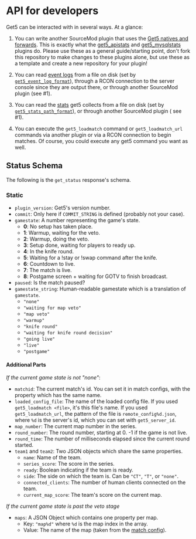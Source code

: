 # API for developers

Get5 can be interacted with in several ways. At a glance:

1) You can write another SourceMod plugin that uses
   the [Get5 natives and forwards](https://github.com/splewis/get5/blob/master/scripting/include/get5.inc). This is
   exactly what the [get5_apistats](https://github.com/splewis/get5/blob/master/scripting/get5_apistats.sp)
   and [get5_mysqlstats](https://github.com/splewis/get5/blob/master/get5_mysqlstats.sp) plugins do. Please use these as
   a general guide/starting point, don't fork this repository to make changes to these plugins alone, but use these as a
   template and create a new repository for your plugin!

2) You can read [event logs](./event_logs.md) from a file on disk (set
   by [`get5_event_log_format`](./get5_configuration.md#file-name-formatting)), through a RCON connection to the server
   console since they are output there, or through another SourceMod plugin (see #1).

3) You can read the [stats](./stats_system.md) get5 collects from a file on disk (set
   by [`get5_stats_path_format`](./get5_configuration.md#file-name-formatting)), or through another SourceMod plugin (
   see #1).

4) You can execute the `get5_loadmatch` command or `get5_loadmatch_url` commands via another plugin or via a RCON
   connection to begin matches. Of course, you could execute any get5 command you want as well.

## Status Schema

The following is the `get_status` response's schema.

### Static

- `plugin_version`: Get5's version number.
- `commit`: Only here if `COMMIT_STRING` is defined (probably not your case).
- `gamestate`: A number representing the game's state.
    - **0**: No setup has taken place.
    - **1**: Warmup, waiting for the veto.
    - **2**: Warmup, doing the veto.
    - **3**: Setup done, waiting for players to ready up.
    - **4**: In the knife round.
    - **5**: Waiting for a !stay or !swap command after the knife.
    - **6**: Countdown to live.
    - **7**: The match is live.
    - **8**: Postgame screen + waiting for GOTV to finish broadcast.
- `paused`: Is the match paused?
- `gamestate_string`: Human-readable gamestate which is a translation of `gamestate`.
    - `"none"`
    - `"waiting for map veto"`
    - `"map veto"`
    - `"warmup"`
    - `"knife round"`
    - `"waiting for knife round decision"`
    - `"going live"`
    - `"live"`
    - `"postgame"`

#### Additional Parts

*If the current game state is not "none"*:

- `matchid`: The current match's id. You can set it in match configs, with the property which has the same name.
- `loaded_config_file`: The name of the loaded config file. If you used `get5_loadmatch <file>`, it's this file's name.
  If you used `get5_loadmatch_url`, the pattern of the file is `remote_config%d.json`, where `%d` is the server's id,
  which you can set with `get5_server_id`.
- `map_number`: The current map number in the series.
- `round_number`: The round number, starting at 0. -1 if the game is not live.
- `round_time`: The number of milliseconds elapsed since the current round started.
- `team1` and `team2`: Two JSON objects which share the same properties.
    - `name`: Name of the team.
    - `series_score`: The score in the series.
    - `ready`: Boolean indicating if the team is ready.
    - `side`: The side on which the team is. Can be `"CT"`, `"T"`, or `"none"`.
    - `connected_clients`: The number of human clients connected on the team.
    - `current_map_score`: The team's score on the current map.

*If the current game state is past the veto stage*

- `maps`: A JSON Object which contains one property per map.
    - Key: `"map%d"` where `%d` is the map index in the array.
    - Value: The name of the map (taken from the [match config](./match_configuration.md)).
